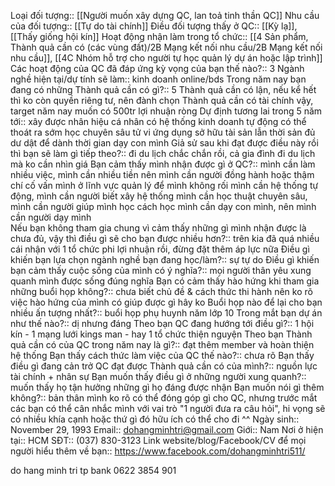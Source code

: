 Loại đối tượng:: [[Người muốn xây dựng QC, lan toả tinh thần QC]]
Nhu cầu của đối tượng:: [[Tự do tài chính]]
Điều đối tượng thấy ở QC:: [[Kỳ lạ]], [[Thấy giống hội kín]]
Hoạt động nhận làm trong tổ chức:: [[4 Sản phẩm, Thành quả cần có (các vùng đất)/2B Mạng kết nối nhu cầu/2B Mạng kết nối nhu cầu]], [[4C Nhóm hỗ trợ cho người tự học quản lý dự án hoặc lập trình]]
Các hoạt động của QC đã đáp ứng kỳ vọng của bạn thế nào?:: 3
Ngành nghề hiện tại/dự tính sẽ làm:: kinh doanh online/bds
Trong năm nay bạn đang có những Thành quả cần có gì?:: 5 Thành quả cần có lận, nếu kể hết thì ko còn quyền riêng tư, nên đành chọn Thành quả cần có tài chính vậy, target năm nay muốn có 500tr lợi nhuận ròng
Dự định tương lai trong 5 năm tới:: xây được nhân hiệu cá nhân có hệ thống kinh doanh tự động có thể thoát ra sớm học chuyên sâu tử vi ứng dụng sở hữu tài sản lẫn thời sản đủ dư dật để dành thời gian dạy con mình
Giả sử sau khi đạt được điều này rồi thì bạn sẽ làm gì tiếp theo?:: đi du lịch chắc chắn rồi, cả gia đình đi du lịch mà ko cần nhìn giá 
Bạn cảm thấy mình nhận được gì ở QC?:: mình cần làm nhiều việc, mình cần nhiều tiền nên mình cần người đồng hành hoặc thậm chí cố vấn mình ở lĩnh vực quản lý để mình không rối mình cần hệ thống tự động, mình cần người biết xây hệ thống mình cần học thuật chuyên sâu, mình cần người giúp mình học cách học mình cần dạy con mình, nên mình cần người dạy mình  
Nếu bạn không tham gia chung vì cảm thấy những gì mình nhận được là chưa đủ, vậy thì điều gì sẽ cho bạn được nhiều hơn?:: trên kia đã quá nhiều cái nhận với 1 tổ chức phi lợi nhuận rồi, đừng đặt thêm áp lực nữa
Điều gì khiến bạn lựa chọn ngành nghề bạn đang học/làm?:: sự tự do 
Điều gì khiến bạn cảm thấy cuộc sống của mình có ý nghĩa?:: mọi người thân yêu xung quanh mình được sống đúng nghĩa
Bạn có cảm thấy hào hứng khi tham gia những buổi họp không?:: chưa biết chủ đề & cách thức thi hành nên ko rõ việc hào hứng của mình có giúp được gì hây ko 
Buổi họp nào để lại cho bạn nhiều ấn tượng nhất?:: buổi họp phụ huynh năm lớp 10
Trong mắt bạn dự án như thế nào?:: dị nhưng đáng
Theo bạn QC đang hướng tới điều gì?:: 1 hội kín - 1 mạng lưới kings man - hay 1 tổ chức thiện nguyện 
Theo bạn Thành quả cần có của QC trong năm nay là gì?:: đạt thêm member và hoàn thiện hệ thống 
Bạn thấy cách thức làm việc của QC thế nào?:: chưa rõ 
Bạn thấy điều gì đang cản trở QC đạt được Thành quả cần có của mình?:: nguồn lực tài chính + nhân sự
Bạn muốn thấy điều gì ở những người xung quanh?:: muốn thấy họ tận hưởng những gì họ đáng được nhận
Bạn muốn nói gì thêm không?:: bản thân mình ko rõ có thể đóng góp gì cho QC, nhưng trước mắt các bạn có thể cân nhắc mình với vai trò "1 người đưa ra câu hỏi", hi vọng sẽ có nhiều khía cạnh hoặc thứ gì đó hữu ích có thể cho đi ^^
Ngày sinh:: November 29, 1993
Email:: dohangminhtri@gmail.com
Giới:: Nam
Nơi ở hiện tại:: HCM
SĐT:: (037) 830-3123
Link website/blog/Facebook/CV để mọi người hiểu thêm về bạn:: https://www.facebook.com/dohangminhtri511/

do hang minh tri 
tp bank
0622 3854 901